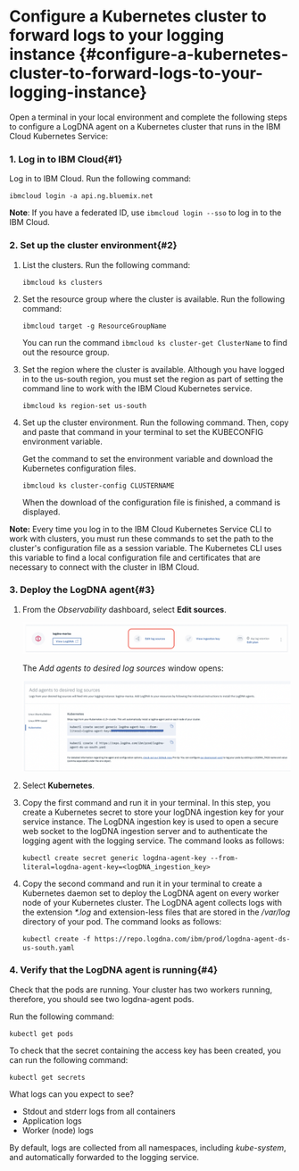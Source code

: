 # Configure a Kubernetes cluster to forward logs to your logging instance {#configure-a-kubernetes-cluster-to-forward-logs-to-your-logging-instance}

Open a terminal in your local environment and complete the following steps to configure a LogDNA agent on a Kubernetes cluster that runs in the IBM Cloud Kubernetes Service:

### 1. Log in to IBM Cloud{#1}

Log in to IBM Cloud. Run the following command:

```
ibmcloud login -a api.ng.bluemix.net
```

**Note**: If you have a federated ID, use `ibmcloud login --sso` to log in to the IBM Cloud.

### 2. Set up the cluster environment{#2}

1. List the clusters. Run the following command:

    ```
    ibmcloud ks clusters
    ```

2. Set the resource group where the cluster is available. Run the following command:

    ```
    ibmcloud target -g ResourceGroupName
    ```

    You can run the command `ibmcloud ks cluster-get ClusterName` to find out the resource group.

3. Set the region where the cluster is available. Although you have logged in to the us-south region, you must set the region as part of setting the command line to work with the IBM Cloud Kubernetes service.

    ```
    ibmcloud ks region-set us-south
    ```

4. Set up the cluster environment. Run the following command. Then, copy and paste that command in your terminal to set the KUBECONFIG environment variable.
    
    Get the command to set the environment variable and download the Kubernetes configuration files. 

    ```
    ibmcloud ks cluster-config CLUSTERNAME
    ```

    When the download of the configuration file is finished, a command is displayed.   

**Note:** Every time you log in to the IBM Cloud Kubernetes Service CLI to work with clusters, you must run these commands to set the path to the cluster&#039;s configuration file as a session variable. The Kubernetes CLI uses this variable to find a local configuration file and certificates that are necessary to connect with the cluster in IBM Cloud. 

### 3. Deploy the LogDNA agent{#3}

1. From the _Observability_ dashboard, select **Edit sources**.

    ![image13](images/logdna_img13.png)

    The _Add agents to desired log sources_ window opens:

    ![image13a](images/logdna_img13a.png)

2. Select **Kubernetes**.

3. Copy the first command and run it in your terminal. In this step, you create a Kubernetes secret to store your logDNA ingestion key for your service instance. The LogDNA ingestion key is used to open a secure web socket to the logDNA ingestion server and to authenticate the logging agent with the logging service. The command looks as follows:

    ```
    kubectl create secret generic logdna-agent-key --from-literal=logdna-agent-key=<logDNA_ingestion_key>
    ```

4. Copy the second command and run it in your terminal to create a Kubernetes daemon set to deploy the LogDNA agent on every worker node of your Kubernetes cluster. The LogDNA agent collects logs with the extension _*.log_ and extension-less files that are stored in the _/var/log_ directory of your pod. The command looks as follows:

    ```
    kubectl create -f https://repo.logdna.com/ibm/prod/logdna-agent-ds-us-south.yaml
    ```

### 4. Verify that the LogDNA agent is running{#4}
    
Check that the pods are running. Your cluster has two workers running, therefore, you should see two logdna-agent pods.
    
Run the following command:

```
kubectl get pods
```

To check that the secret containing the access key has been created, you can run the following command:

```
kubectl get secrets
```

What logs can you expect to see?

*   Stdout and stderr logs from all containers
*   Application logs
*   Worker (node) logs

By default, logs are collected from all namespaces, including _kube-system_, and automatically forwarded to the logging service.


